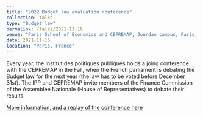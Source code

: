 ```yaml
---
title: "2022 Budget law evaluation conference"
collection: talks
type: "Budget law"
permalink: /talks/2021-11-16
venue: "Paris School of Economics and CEPREMAP, Jourdan campus, Paris, France"
date: 2021-11-16
location: "Paris, France"
---
```


Every year, the Institut des politiques publiques holds a joing conference with the CEPREMAP in the Fall, when the French parliament is debating the Budget law for the next year (the law has to be voted before December 31st). The IPP and CEPREMAP invite members of the Finance Commission of the Assemblée Nationale (House of Representatives) to debate their results.

[More information, and a replay of the conference here](https://www.ipp.eu/actualites/replay-conference-sur-levaluation-du-budget-2022/)
